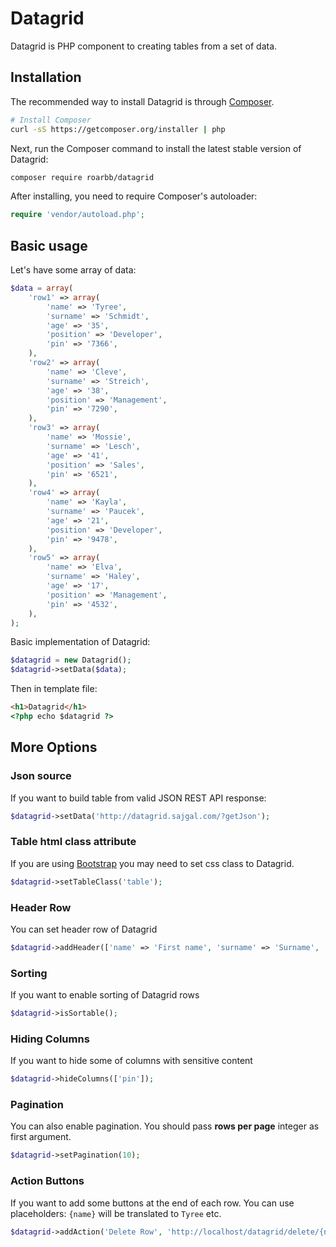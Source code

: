 # Datagrid

Datagrid is PHP component to creating tables from a set of data.

## Installation

The recommended way to install Datagrid is through
[Composer](http://getcomposer.org).

```bash
# Install Composer
curl -sS https://getcomposer.org/installer | php
```

Next, run the Composer command to install the latest stable version of Datagrid:

```bash
composer require roarbb/datagrid
```

After installing, you need to require Composer's autoloader:

```php
require 'vendor/autoload.php';
```

## Basic usage

Let's have some array of data:
```php
$data = array(
    'row1' => array(
        'name' => 'Tyree',
        'surname' => 'Schmidt',
        'age' => '35',
        'position' => 'Developer',
        'pin' => '7366',
    ),
    'row2' => array(
        'name' => 'Cleve',
        'surname' => 'Streich',
        'age' => '38',
        'position' => 'Management',
        'pin' => '7290',
    ),
    'row3' => array(
        'name' => 'Mossie',
        'surname' => 'Lesch',
        'age' => '41',
        'position' => 'Sales',
        'pin' => '6521',
    ),
    'row4' => array(
        'name' => 'Kayla',
        'surname' => 'Paucek',
        'age' => '21',
        'position' => 'Developer',
        'pin' => '9478',
    ),
    'row5' => array(
        'name' => 'Elva',
        'surname' => 'Haley',
        'age' => '17',
        'position' => 'Management',
        'pin' => '4532',
    ),
);
```

Basic implementation of Datagrid:
```php
$datagrid = new Datagrid();
$datagrid->setData($data);
```

Then in template file:
```html
<h1>Datagrid</h1>
<?php echo $datagrid ?>
```

## More Options

### Json source
If you want to build table from valid JSON REST API response:
```php
$datagrid->setData('http://datagrid.sajgal.com/?getJson');
```

### Table html class attribute
If you are using [Bootstrap](http://getbootstrap.com/css/#tables) you may need to set css class to Datagrid.
```php
$datagrid->setTableClass('table');
```

### Header Row
You can set header row of Datagrid
```php
$datagrid->addHeader(['name' => 'First name', 'surname' => 'Surname', 'age' => 'Age', 'position' => 'Position', 'pin' => 'PIN Code']);
```

### Sorting
If you want to enable sorting of Datagrid rows
```php
$datagrid->isSortable();
```

### Hiding Columns
If you want to hide some of columns with sensitive content
```php
$datagrid->hideColumns(['pin']);
```

### Pagination
You can also enable pagination. You should pass **rows per page** integer as first argument. 
```php
$datagrid->setPagination(10);
```

### Action Buttons
If you want to add some buttons at the end of each row. You can use placeholders: `{name}` will be translated to `Tyree` etc.
```php
$datagrid->addAction('Delete Row', 'http://localhost/datagrid/delete/{name}');
```